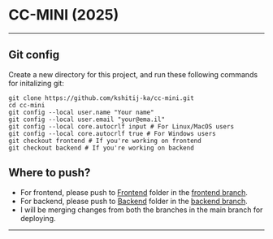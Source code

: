 # CC-MINI (2025)

---

## Git config

Create a new directory for this project, and run these following commands for initalizing git:

```shell
git clone https://github.com/kshitij-ka/cc-mini.git
cd cc-mini
git config --local user.name "Your name"
git config --local user.email "your@ema.il"
git config --local core.autocrlf input # For Linux/MacOS users
git config --local core.autocrlf true # For Windows users
git checkout frontend # If you're working on frontend
git checkout backend # If you're working on backend
```

## Where to push?

- For frontend, please push to [Frontend](https://github.com/kshitij-ka/cc-mini/tree/frontend/Frontend) folder in the [frontend branch](https://github.com/kshitij-ka/cc-mini/tree/frontend).
- For backend, please push to [Backend](https://github.com/kshitij-ka/cc-mini/tree/backend/Backend) folder in the [backend branch](https://github.com/kshitij-ka/cc-mini/tree/backend/).
- I will be merging changes from both the branches in the main branch for deploying.

---

